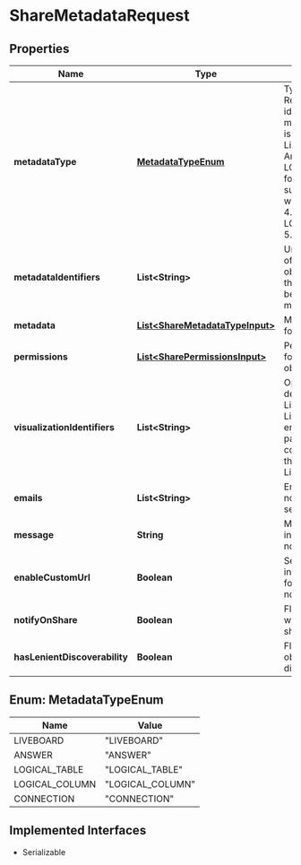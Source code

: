 

# ShareMetadataRequest


## Properties

| Name | Type | Description | Notes |
|------------ | ------------- | ------------- | -------------|
|**metadataType** | [**MetadataTypeEnum**](#MetadataTypeEnum) | Type of metadata. Required if identifier in metadata_identifies is a name. 1. Liveboard 2. Answers 3. LOGICAL_TABLE for any data object such as table, worksheet or view. 4. LOGICAL_COLUMN 5. Connection |  [optional] |
|**metadataIdentifiers** | **List&lt;String&gt;** | Unique ID or name of metadata objects. Note: All the names should belong to same metadata_type |  [optional] |
|**metadata** | [**List&lt;ShareMetadataTypeInput&gt;**](ShareMetadataTypeInput.md) | Metadata details for sharing objects. |  [optional] |
|**permissions** | [**List&lt;SharePermissionsInput&gt;**](SharePermissionsInput.md) | Permission details for sharing the objects. |  |
|**visualizationIdentifiers** | **List&lt;String&gt;** | Options to specify details of Liveboard. First Liveboard encountered in payload is considered to be the corresponding Liveboard. |  [optional] |
|**emails** | **List&lt;String&gt;** | Email IDs to which notifications will be sent. |  [optional] |
|**message** | **String** | Message to be included in notification. |  |
|**enableCustomUrl** | **Boolean** | Sends object URLs in the customized format in email notifications. |  [optional] |
|**notifyOnShare** | **Boolean** | Flag to notify user when any object is shared. |  [optional] |
|**hasLenientDiscoverability** | **Boolean** | Flag to make the object discoverable. |  [optional] |



## Enum: MetadataTypeEnum

| Name | Value |
|---- | -----|
| LIVEBOARD | &quot;LIVEBOARD&quot; |
| ANSWER | &quot;ANSWER&quot; |
| LOGICAL_TABLE | &quot;LOGICAL_TABLE&quot; |
| LOGICAL_COLUMN | &quot;LOGICAL_COLUMN&quot; |
| CONNECTION | &quot;CONNECTION&quot; |


## Implemented Interfaces

* Serializable



